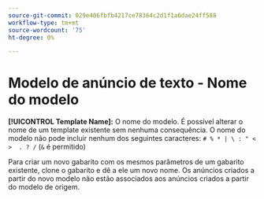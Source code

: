 ```yaml
---
source-git-commit: 029e406fbfb4217ce78364c2d1f1a6dae24ff588
workflow-type: tm+mt
source-wordcount: '75'
ht-degree: 0%

---
```

# Modelo de anúncio de texto - Nome do modelo

**[!UICONTROL Template Name]:** O nome do modelo. É possível alterar o nome de um template existente sem nenhuma consequência. O nome do modelo não pode incluir nenhum dos seguintes caracteres: `# % * | \ : " < >  . ? /` (`&` é permitido)

Para criar um novo gabarito com os mesmos parâmetros de um gabarito existente, clone o gabarito e dê a ele um novo nome. Os anúncios criados a partir do novo modelo não estão associados aos anúncios criados a partir do modelo de origem.
